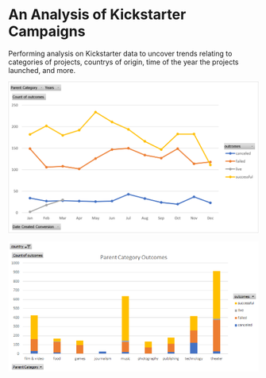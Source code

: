 # An Analysis of Kickstarter Campaigns

Performing analysis on Kickstarter data to uncover trends relating to categories of projects, countrys of origin, time of the year the projects launched, and more.

![LineChart.png](LineChart.png)

![ParentCategories.png](ParentCategories.png)
